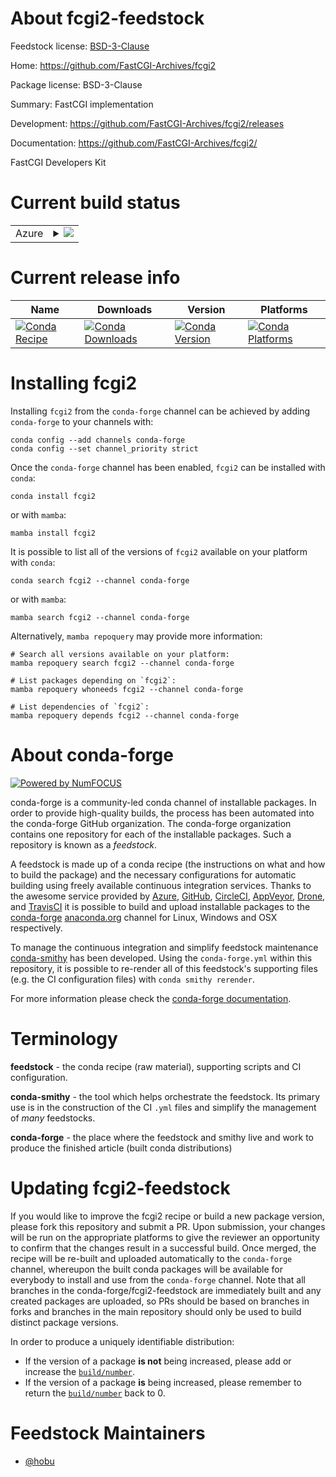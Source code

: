 About fcgi2-feedstock
=====================

Feedstock license: [BSD-3-Clause](https://github.com/conda-forge/fcgi2-feedstock/blob/main/LICENSE.txt)

Home: https://github.com/FastCGI-Archives/fcgi2

Package license: BSD-3-Clause

Summary: FastCGI implementation

Development: https://github.com/FastCGI-Archives/fcgi2/releases

Documentation: https://github.com/FastCGI-Archives/fcgi2/

FastCGI Developers Kit


Current build status
====================


<table>
    
  <tr>
    <td>Azure</td>
    <td>
      <details>
        <summary>
          <a href="https://dev.azure.com/conda-forge/feedstock-builds/_build/latest?definitionId=23155&branchName=main">
            <img src="https://dev.azure.com/conda-forge/feedstock-builds/_apis/build/status/fcgi2-feedstock?branchName=main">
          </a>
        </summary>
        <table>
          <thead><tr><th>Variant</th><th>Status</th></tr></thead>
          <tbody><tr>
              <td>linux_64</td>
              <td>
                <a href="https://dev.azure.com/conda-forge/feedstock-builds/_build/latest?definitionId=23155&branchName=main">
                  <img src="https://dev.azure.com/conda-forge/feedstock-builds/_apis/build/status/fcgi2-feedstock?branchName=main&jobName=linux&configuration=linux%20linux_64_" alt="variant">
                </a>
              </td>
            </tr><tr>
              <td>osx_64</td>
              <td>
                <a href="https://dev.azure.com/conda-forge/feedstock-builds/_build/latest?definitionId=23155&branchName=main">
                  <img src="https://dev.azure.com/conda-forge/feedstock-builds/_apis/build/status/fcgi2-feedstock?branchName=main&jobName=osx&configuration=osx%20osx_64_" alt="variant">
                </a>
              </td>
            </tr><tr>
              <td>win_64</td>
              <td>
                <a href="https://dev.azure.com/conda-forge/feedstock-builds/_build/latest?definitionId=23155&branchName=main">
                  <img src="https://dev.azure.com/conda-forge/feedstock-builds/_apis/build/status/fcgi2-feedstock?branchName=main&jobName=win&configuration=win%20win_64_" alt="variant">
                </a>
              </td>
            </tr>
          </tbody>
        </table>
      </details>
    </td>
  </tr>
</table>

Current release info
====================

| Name | Downloads | Version | Platforms |
| --- | --- | --- | --- |
| [![Conda Recipe](https://img.shields.io/badge/recipe-fcgi2-green.svg)](https://anaconda.org/conda-forge/fcgi2) | [![Conda Downloads](https://img.shields.io/conda/dn/conda-forge/fcgi2.svg)](https://anaconda.org/conda-forge/fcgi2) | [![Conda Version](https://img.shields.io/conda/vn/conda-forge/fcgi2.svg)](https://anaconda.org/conda-forge/fcgi2) | [![Conda Platforms](https://img.shields.io/conda/pn/conda-forge/fcgi2.svg)](https://anaconda.org/conda-forge/fcgi2) |

Installing fcgi2
================

Installing `fcgi2` from the `conda-forge` channel can be achieved by adding `conda-forge` to your channels with:

```
conda config --add channels conda-forge
conda config --set channel_priority strict
```

Once the `conda-forge` channel has been enabled, `fcgi2` can be installed with `conda`:

```
conda install fcgi2
```

or with `mamba`:

```
mamba install fcgi2
```

It is possible to list all of the versions of `fcgi2` available on your platform with `conda`:

```
conda search fcgi2 --channel conda-forge
```

or with `mamba`:

```
mamba search fcgi2 --channel conda-forge
```

Alternatively, `mamba repoquery` may provide more information:

```
# Search all versions available on your platform:
mamba repoquery search fcgi2 --channel conda-forge

# List packages depending on `fcgi2`:
mamba repoquery whoneeds fcgi2 --channel conda-forge

# List dependencies of `fcgi2`:
mamba repoquery depends fcgi2 --channel conda-forge
```


About conda-forge
=================

[![Powered by
NumFOCUS](https://img.shields.io/badge/powered%20by-NumFOCUS-orange.svg?style=flat&colorA=E1523D&colorB=007D8A)](https://numfocus.org)

conda-forge is a community-led conda channel of installable packages.
In order to provide high-quality builds, the process has been automated into the
conda-forge GitHub organization. The conda-forge organization contains one repository
for each of the installable packages. Such a repository is known as a *feedstock*.

A feedstock is made up of a conda recipe (the instructions on what and how to build
the package) and the necessary configurations for automatic building using freely
available continuous integration services. Thanks to the awesome service provided by
[Azure](https://azure.microsoft.com/en-us/services/devops/), [GitHub](https://github.com/),
[CircleCI](https://circleci.com/), [AppVeyor](https://www.appveyor.com/),
[Drone](https://cloud.drone.io/welcome), and [TravisCI](https://travis-ci.com/)
it is possible to build and upload installable packages to the
[conda-forge](https://anaconda.org/conda-forge) [anaconda.org](https://anaconda.org/)
channel for Linux, Windows and OSX respectively.

To manage the continuous integration and simplify feedstock maintenance
[conda-smithy](https://github.com/conda-forge/conda-smithy) has been developed.
Using the ``conda-forge.yml`` within this repository, it is possible to re-render all of
this feedstock's supporting files (e.g. the CI configuration files) with ``conda smithy rerender``.

For more information please check the [conda-forge documentation](https://conda-forge.org/docs/).

Terminology
===========

**feedstock** - the conda recipe (raw material), supporting scripts and CI configuration.

**conda-smithy** - the tool which helps orchestrate the feedstock.
                   Its primary use is in the construction of the CI ``.yml`` files
                   and simplify the management of *many* feedstocks.

**conda-forge** - the place where the feedstock and smithy live and work to
                  produce the finished article (built conda distributions)


Updating fcgi2-feedstock
========================

If you would like to improve the fcgi2 recipe or build a new
package version, please fork this repository and submit a PR. Upon submission,
your changes will be run on the appropriate platforms to give the reviewer an
opportunity to confirm that the changes result in a successful build. Once
merged, the recipe will be re-built and uploaded automatically to the
`conda-forge` channel, whereupon the built conda packages will be available for
everybody to install and use from the `conda-forge` channel.
Note that all branches in the conda-forge/fcgi2-feedstock are
immediately built and any created packages are uploaded, so PRs should be based
on branches in forks and branches in the main repository should only be used to
build distinct package versions.

In order to produce a uniquely identifiable distribution:
 * If the version of a package **is not** being increased, please add or increase
   the [``build/number``](https://docs.conda.io/projects/conda-build/en/latest/resources/define-metadata.html#build-number-and-string).
 * If the version of a package **is** being increased, please remember to return
   the [``build/number``](https://docs.conda.io/projects/conda-build/en/latest/resources/define-metadata.html#build-number-and-string)
   back to 0.

Feedstock Maintainers
=====================

* [@hobu](https://github.com/hobu/)

